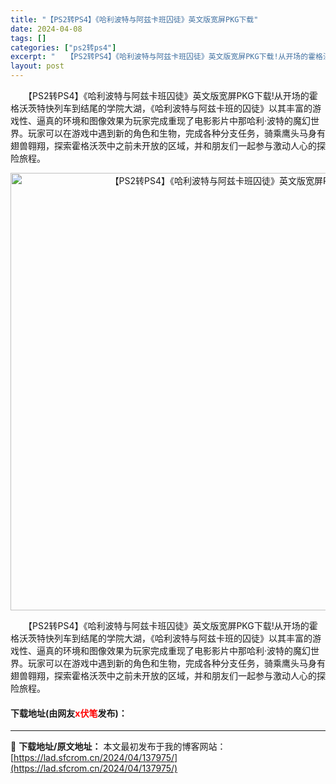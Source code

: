 ```yaml
---
title: "【PS2转PS4】《哈利波特与阿兹卡班囚徒》英文版宽屏PKG下载"
date: 2024-04-08
tags: []
categories: ["ps2转ps4"]
excerpt: "　　【PS2转PS4】《哈利波特与阿兹卡班囚徒》英文版宽屏PKG下载!从开场的霍格沃茨特快列车到结尾的学院大湖，《哈利波特与阿兹卡班的囚徒》以其丰富的游戏性、逼真的环境和图像效果为玩家完成重现了电影影片中那哈利&middot;波特的魔幻世界。玩家可以在游戏中遇到新的角色和生物，完成各种分支任务，骑乘&hellip;"
layout: post
---
```


 <p>　　【PS2转PS4】《哈利波特与阿兹卡班囚徒》英文版宽屏PKG下载!从开场的霍格沃茨特快列车到结尾的学院大湖，《哈利波特与阿兹卡班的囚徒》以其丰富的游戏性、逼真的环境和图像效果为玩家完成重现了电影影片中那哈利&middot;波特的魔幻世界。玩家可以在游戏中遇到新的角色和生物，完成各种分支任务，骑乘鹰头马身有翅兽翱翔，探索霍格沃茨中之前未开放的区域，并和朋友们一起参与激动人心的探险旅程。</p> <p align="center"><img align="" border="0" src="https://lad.sfcrom.cn/wp-content/uploads/2024/04/20240408_6613fb5190c11.webp" width="700" alt="【PS2转PS4】《哈利波特与阿兹卡班囚徒》英文版宽屏PKG下载" /></p> <p>　　【PS2转PS4】《哈利波特与阿兹卡班囚徒》英文版宽屏PKG下载!从开场的霍格沃茨特快列车到结尾的学院大湖，《哈利波特与阿兹卡班的囚徒》以其丰富的游戏性、逼真的环境和图像效果为玩家完成重现了电影影片中那哈利&middot;波特的魔幻世界。玩家可以在游戏中遇到新的角色和生物，完成各种分支任务，骑乘鹰头马身有翅兽翱翔，探索霍格沃茨中之前未开放的区域，并和朋友们一起参与激动人心的探险旅程。</p> <p><h4>下载地址(由网友<font color="red">x伏笔</font>发布)：</h4></p> 

---
📖 **下载地址/原文地址：** 本文最初发布于我的博客网站：[https://lad.sfcrom.cn/2024/04/137975/](https://lad.sfcrom.cn/2024/04/137975/)
